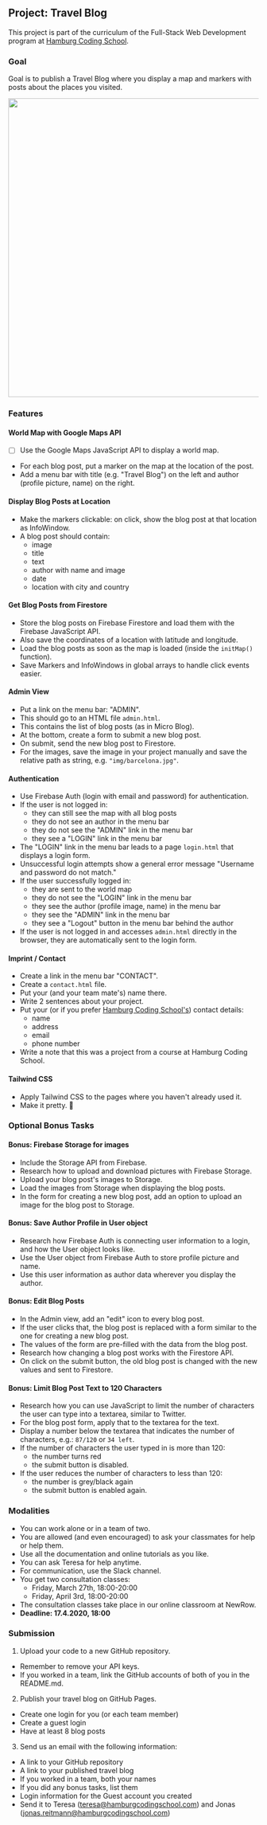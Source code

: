 ## Project: Travel Blog

This project is part of the curriculum of the Full-Stack Web Development program at [Hamburg Coding School](https://hamburgcodingschool.com/).

### Goal

Goal is to publish a Travel Blog where you display a map and markers with posts about the places you visited.

<img src="board-images/travel-blog-sketch.jpg" width="600"/>

### Features

#### World Map with Google Maps API

* [ ] Use the Google Maps JavaScript API to display a world map.
- For each blog post, put a marker on the map at the location of the post.
- Add a menu bar with title (e.g. "Travel Blog") on the left and author (profile picture, name) on the right.

#### Display Blog Posts at Location

- Make the markers clickable: on click, show the blog post at that location as InfoWindow.
- A blog post should contain:
  - image 
  - title
  - text
  - author with name and image
  - date
  - location with city and country

#### Get Blog Posts from Firestore

- Store the blog posts on Firebase Firestore and load them with the Firebase JavaScript API.
- Also save the coordinates of a location with latitude and longitude.
- Load the blog posts as soon as the map is loaded (inside the `initMap()` function).
- Save Markers and InfoWindows in global arrays to handle click events easier.

#### Admin View

- Put a link on the menu bar: "ADMIN".
- This should go to an HTML file `admin.html`.
- This contains the list of blog posts (as in Micro Blog).
- At the bottom, create a form to submit a new blog post.
- On submit, send the new blog post to Firestore.
- For the images, save the image in your project manually and save the relative path as string, e.g. `"img/barcelona.jpg"`.

#### Authentication

- Use Firebase Auth (login with email and password) for authentication.
- If the user is not logged in:
  - they can still see the map with all blog posts
  - they do not see an author in the menu bar
  - they do not see the "ADMIN" link in the menu bar
  - they see a "LOGIN" link in the menu bar
- The "LOGIN" link in the menu bar leads to a page `login.html` that displays a login form.
- Unsuccessful login attempts show a general error message "Username and password do not match."
- If the user successfully logged in:
  - they are sent to the world map
  - they do not see the "LOGIN" link in the menu bar
  - they see the author (profile image, name) in the menu bar
  - they see the "ADMIN" link in the menu bar
  - they see a "Logout" button in the menu bar behind the author
- If the user is not logged in and accesses `admin.html` directly in the browser, they are automatically sent to the login form.

#### Imprint / Contact

- Create a link in the menu bar "CONTACT".
- Create a `contact.html` file.
- Put your (and your team mate's) name there.
- Write 2 sentences about your project.
- Put your (or if you prefer [Hamburg Coding School's](https://hamburgcodingschool.com/contact/)) contact details:
  - name
  - address
  - email
  - phone number
- Write a note that this was a project from a course at Hamburg Coding School.

#### Tailwind CSS

- Apply Tailwind CSS to the pages where you haven't already used it.
- Make it pretty. 🤩

### Optional Bonus Tasks

#### Bonus: Firebase Storage for images

- Include the Storage API from Firebase.
- Research how to upload and download pictures with Firebase Storage.
- Upload your blog post's images to Storage.
- Load the images from Storage when displaying the blog posts.
- In the form for creating a new blog post, add an option to upload an image for the blog post to Storage.

#### Bonus: Save Author Profile in User object

- Research how Firebase Auth is connecting user information to a login, and how the User object looks like.
- Use the User object from Firebase Auth to store profile picture and name.
- Use this user information as author data wherever you display the author.

#### Bonus: Edit Blog Posts

- In the Admin view, add an "edit" icon to every blog post.
- If the user clicks that, the blog post is replaced with a form similar to the one for creating a new blog post.
- The values of the form are pre-filled with the data from the blog post.
- Research how changing a blog post works with the Firestore API.
- On click on the submit button, the old blog post is changed with the new values and sent to Firestore.

#### Bonus: Limit Blog Post Text to 120 Characters

- Research how you can use JavaScript to limit the number of characters the user can type into a textarea, similar to Twitter.
- For the blog post form, apply that to the textarea for the text.
- Display a number below the textarea that indicates the number of characters, e.g.: `87/120` or `34 left`.
- If the number of characters the user typed in is more than 120:
  - the number turns red
  - the submit button is disabled.
- If the user reduces the number of characters to less than 120:
  - the number is grey/black again
  - the submit button is enabled again.

### Modalities

- You can work alone or in a team of two.
- You are allowed (and even encouraged) to ask your classmates for help or help them.
- Use all the documentation and online tutorials as you like.
- You can ask Teresa for help anytime.
- For communication, use the Slack channel.
- You get two consultation classes:
  - Friday, March 27th, 18:00-20:00
  - Friday, April 3rd, 18:00-20:00
- The consultation classes take place in our online classroom at NewRow.
- **Deadline: 17.4.2020, 18:00**

### Submission

1. Upload your code to a new GitHub repository.
  - Remember to remove your API keys.
  - If you worked in a team, link the GitHub accounts of both of you in the README.md.

2. Publish your travel blog on GitHub Pages.
  - Create one login for you (or each team member)
  - Create a guest login
  - Have at least 8 blog posts

3. Send us an email with the following information:
  - A link to your GitHub repository
  - A link to your published travel blog
  - If you worked in a team, both your names
  - If you did any bonus tasks, list them
  - Login information for the Guest account you created
  - Send it to Teresa (teresa@hamburgcodingschool.com) and Jonas (jonas.reitmann@hamburgcodingschool.com)

